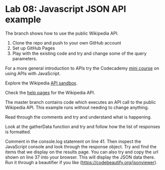 # Lab 08: Javascript JSON API example

The branch shows how to use the public Wikipedia API.

1. Clone the repo and push to your own GitHub account
1. Set up GitHub Pages
1. Play with the existing code and try and change some of the query parameters.

For a more general introduction to APIs try the Codecademy [mini course](https://www.codecademy.com/courses/javascript-beginner-en-EID4t/0/1?curriculum_id=50ecba3b57ff25277d00010a) on using APIs with JavaScript.

Explore the Wikipedia [API sandbox](https://en.wikipedia.org/wiki/Special:ApiSandbox#action=query&titles=Main%20Page&prop=revisions&rvprop=content&format=jsonfm).

Check the [help pages](https://en.wikipedia.org/w/api.php?action=help) for the Wikipedia API.

The master branch contains code which executes an API call to the public Wikipedia API. This example runs without needing to change anything.

Read through the comments and try and understand what is happening.

Look at the gatherData function and try and follow how the list of responses is formatted.

Comment in the console.log statement on line 41. Then inspect the JavaScript console and look through the response object. Try and find the items that we display on the results page. You can also try and copy the url shown on line 37 into your browser. This will display the JSON data there. Run it through a beautifier if you like (https://codebeautify.org/jsonviewer).
